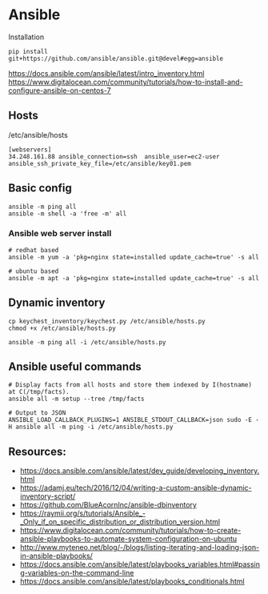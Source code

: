 # Ansible

Installation

```
pip install git+https://github.com/ansible/ansible.git@devel#egg=ansible
```

https://docs.ansible.com/ansible/latest/intro_inventory.html
https://www.digitalocean.com/community/tutorials/how-to-install-and-configure-ansible-on-centos-7

## Hosts

/etc/ansible/hosts

```
[webservers]
34.248.161.88 ansible_connection=ssh  ansible_user=ec2-user  ansible_ssh_private_key_file=/etc/ansible/key01.pem
```

## Basic config

```
ansible -m ping all
ansible -m shell -a 'free -m' all
```

### Ansible web server install

```
# redhat based
ansible -m yum -a 'pkg=nginx state=installed update_cache=true' -s all

# ubuntu based
ansible -m apt -a 'pkg=nginx state=installed update_cache=true' -s all
```

## Dynamic inventory

```
cp keychest_inventory/keychest.py /etc/ansible/hosts.py
chmod +x /etc/ansible/hosts.py

ansible -m ping all -i /etc/ansible/hosts.py
```

## Ansible useful commands

```
# Display facts from all hosts and store them indexed by I(hostname) at C(/tmp/facts).
ansible all -m setup --tree /tmp/facts

# Output to JSON
ANSIBLE_LOAD_CALLBACK_PLUGINS=1 ANSIBLE_STDOUT_CALLBACK=json sudo -E -H ansible all -m ping -i /etc/ansible/hosts.py
```

## Resources:

- https://docs.ansible.com/ansible/latest/dev_guide/developing_inventory.html
- https://adamj.eu/tech/2016/12/04/writing-a-custom-ansible-dynamic-inventory-script/
- https://github.com/BlueAcornInc/ansible-dbinventory
- https://raymii.org/s/tutorials/Ansible_-_Only_if_on_specific_distribution_or_distribution_version.html
- https://www.digitalocean.com/community/tutorials/how-to-create-ansible-playbooks-to-automate-system-configuration-on-ubuntu
- http://www.myteneo.net/blog/-/blogs/listing-iterating-and-loading-json-in-ansible-playbooks/
- https://docs.ansible.com/ansible/latest/playbooks_variables.html#passing-variables-on-the-command-line
- https://docs.ansible.com/ansible/latest/playbooks_conditionals.html




